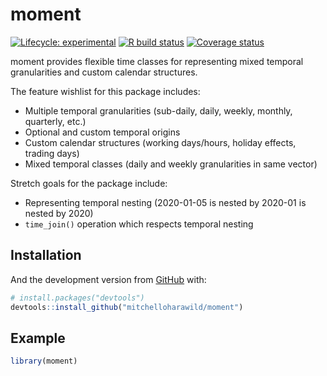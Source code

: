 
<!-- README.md is generated from README.Rmd. Please edit that file -->

# moment

<!-- badges: start -->

[![Lifecycle:
experimental](https://img.shields.io/badge/lifecycle-experimental-orange.svg)](https://www.tidyverse.org/lifecycle/#experimental)
[![R build
status](https://github.com/mitchelloharawild/moment/workflows/R-CMD-check/badge.svg)](https://github.com/mitchelloharawild/moment/actions)
[![Coverage
status](https://codecov.io/gh/mitchelloharawild/moment/branch/master/graph/badge.svg)](https://codecov.io/github/mitchelloharawild/moment?branch=master)
<!-- badges: end -->

moment provides flexible time classes for representing mixed temporal
granularities and custom calendar structures.

The feature wishlist for this package includes:

  - Multiple temporal granularities (sub-daily, daily, weekly, monthly,
    quarterly, etc.)
  - Optional and custom temporal origins
  - Custom calendar structures (working days/hours, holiday effects,
    trading days)
  - Mixed temporal classes (daily and weekly granularities in same
    vector)

Stretch goals for the package include:

  - Representing temporal nesting (2020-01-05 is nested by 2020-01 is
    nested by 2020)
  - `time_join()` operation which respects temporal nesting

## Installation

<!-- You can install the released version of moment from [CRAN](https://CRAN.R-project.org) with: -->

<!-- ``` r -->

<!-- install.packages("moment") -->

<!-- ``` -->

And the development version from [GitHub](https://github.com/) with:

``` r
# install.packages("devtools")
devtools::install_github("mitchelloharawild/moment")
```

## Example

``` r
library(moment)
```
